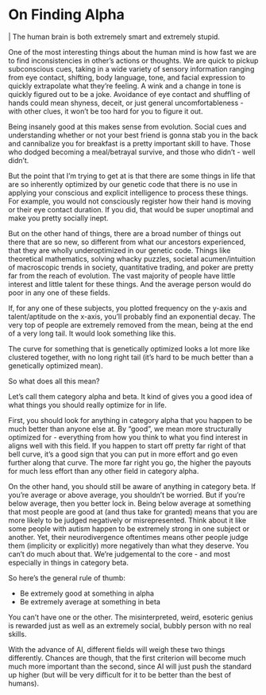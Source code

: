 # On Finding Alpha

| The human brain is both extremely smart and extremely stupid.

One of the most interesting things about the human mind is how fast we are to find inconsistencies in other’s actions or thoughts. We are quick to pickup subconscious cues, taking in a wide variety of sensory information ranging from eye contact, shifting, body language, tone, and facial expression to quickly extrapolate what they’re feeling. A wink and a change in tone is quickly figured out to be a joke. Avoidance of eye contact and shuffling of hands could mean shyness, deceit, or just general uncomfortableness - with other clues, it won’t be too hard for you to figure it out. 

Being insanely good at this makes sense from evolution. Social cues and understanding whether or not your best friend is gonna stab you in the back and cannibalize you for breakfast is a pretty important skill to have. Those who dodged becoming a meal/betrayal survive, and those who didn’t - well didn’t.

But the point that I’m trying to get at is that there are some things in life that are so inherently optimized by our genetic code that there is no use in applying your conscious and explicit intelligence to process these things. For example, you would not consciously register how their hand is moving or their eye contact duration. If you did, that would be super unoptimal and make you pretty socially inept. 

But on the other hand of things, there are a broad number of things out there that are so new, so different from what our ancestors experienced, that they are wholly underoptimized in our genetic code. Things like theoretical mathematics, solving whacky puzzles, societal acumen/intuition of macroscopic trends in society, quantitative trading, and poker are pretty far from the reach of evolution. The vast majority of people have little interest and little talent for these things. And the average person would do poor in any one of these fields.

If, for any one of these subjects, you plotted frequency on the y-axis and talent/aptitude on the x-axis, you’ll probably find an exponential decay. The very top of people are extremely removed from the mean, being at the end of a very long tail. It would look something like this.



The curve for something that is genetically optimized looks a lot more like clustered together, with no long right tail (it’s hard to be much better than a genetically optimized mean).

So what does all this mean? 

Let’s call them category alpha and beta. It kind of gives you a good idea of what things you should really optimize for in life.

First, you should look for anything in category alpha that you happen to be much better than anyone else at. By “good”, we mean more structurally optimized for - everything from how you think to what you find interest in aligns well with this field. If you happen to start off pretty far right of that bell curve, it’s a good sign that you can put in more effort and go even further along that curve. The more far right you go, the higher the payouts for much less effort than any other field in category alpha.

On the other hand, you should still be aware of anything in category beta. If you’re average or above average, you shouldn’t be worried. But if you’re below average, then you better lock in. Being below average at something that most people are good at (and thus take for granted) means that you are more likely to be judged negatively or misrepresented. Think about it like some people with autism happen to be extremely strong in one subject or another. Yet, their neurodivergence oftentimes means other people judge them (implicity or explicitly) more negatively than what they deserve. You can’t do much about that. We’re judgemental to the core - and most especially in things in category beta.

So here’s the general rule of thumb:
 - Be extremely good at something in alpha
 - Be extremely average at something in beta

You can’t have one or the other. The misinterpreted, weird, esoteric genius is rewarded just as well as an extremely social, bubbly person with no real skills.

With the advance of AI, different fields will weigh these two things differently. Chances are though, that the first criterion will become much much more important than the second, since AI will just push the standard up higher (but will be very difficult for it to be better than the best of humans). 


